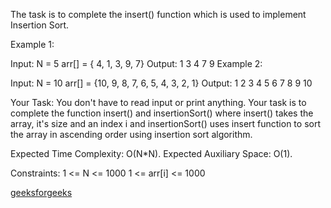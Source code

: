 The task is to complete the insert() function which is used to implement Insertion Sort.


Example 1:

Input:
N = 5
arr[] = { 4, 1, 3, 9, 7}
Output:
1 3 4 7 9
Example 2:

Input:
N = 10
arr[] = {10, 9, 8, 7, 6, 5, 4, 3, 2, 1}
Output:
1 2 3 4 5 6 7 8 9 10

Your Task: 
You don't have to read input or print anything. Your task is to complete the function insert() and insertionSort() where insert() takes the array, it's size and an index i and insertionSort() uses insert function to sort the array in ascending order using insertion sort algorithm. 

Expected Time Complexity: O(N*N).
Expected Auxiliary Space: O(1).


Constraints:
1 <= N <= 1000
1 <= arr[i] <= 1000

[geeksforgeeks](https://www.geeksforgeeks.org/problems/insertion-sort/1?itm_source=geeksforgeeks&itm_medium=article&itm_campaign=bottom_sticky_on_article)